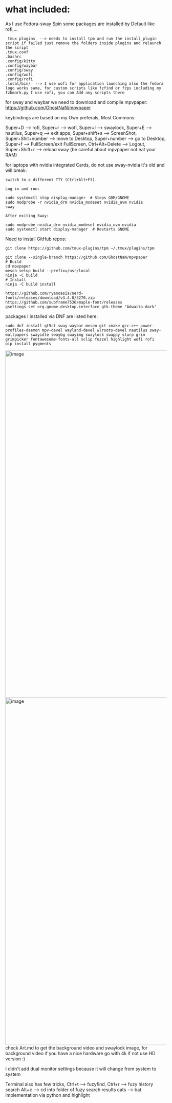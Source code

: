 # what included:
As I use Fedora-sway Spin some packages are installed by Default like rofi,...

     tmux plugins  --> needs to install tpm and run the install_plugin script if failed just remove the folders inside plugins and relaunch the script
    .tmux.conf
    .bashrc
    .config/kitty
    .config/waybar
    .config/sway
    .config/wofi
    .config/rofi
    .local/bin/  --> I use wofi for application launching also the fedora logo works same, for custom scripts like fzfind or fzps including my fzbmark.py I use rofi, you can Add any scripts there
for sway and waybar we need to download and compile mpvpaper: https://github.com/GhostNaN/mpvpaper


keybindings are based on my Own preferals, Most Commons:

Super+D --> rofi, Super+r --> wofi, Super+l --> swaylock, Super+E --> nautilus, Super+q --> exit apps, Super+shift+s --> ScreenShot, Super+Shit+number --> move to Desktop, Super+number --> go to Desktop, Super+f --> FullScreen/exit FullScreen, Ctrl+Alt+Delete --> Logout, Super+Shift+r --> reload sway (be careful about mpvpaper not eat your RAM)

for laptops with nvidia integrated Cards, do not use sway-nvidia it's old and will break:

    switch to a different TTY (Ctrl+Alt+F3).

    Log in and run:

    sudo systemctl stop display-manager  # Stops GDM/GNOME
    sudo modprobe -r nvidia_drm nvidia_modeset nvidia_uvm nvidia
    sway

    After exiting Sway:

    sudo modprobe nvidia_drm nvidia_modeset nvidia_uvm nvidia
    sudo systemctl start display-manager  # Restarts GNOME

Need to install GitHub repos:

    git clone https://github.com/tmux-plugins/tpm ~/.tmux/plugins/tpm

    git clone --single-branch https://github.com/GhostNaN/mpvpaper
    # Build
    cd mpvpaper
    meson setup build --prefix=/usr/local
    ninja -C build
    # Install
    ninja -C build install

    https://github.com/ryanoasis/nerd-fonts/releases/download/v3.4.0/3270.zip
    https://github.com/subframe7536/maple-font/releases
    gsettings set org.gnome.desktop.interface gtk-theme "Adwaita-dark"
     
packages I installed via DNF are listed here:
    
    sudo dnf install qt5ct sway waybar meson git cmake gcc-c++ power-profiles-daemon mpv-devel wayland-devel wlroots-devel nautilus sway-wallpapers swayidle swaybg swayimg swaylock swappy slurp grim grimpicker fontawesome-fonts-all xclip fuzzel highlight wofi rofi
    pip install pygments
    
<img width="1920" height="1080" alt="image" src="https://github.com/user-attachments/assets/453f16aa-c08a-4e0d-88c3-452512fd02b4" />

<img width="1920" height="1080" alt="image" src="https://github.com/user-attachments/assets/1ffc2de2-87d6-4f2d-b6e8-2d0c015157a5" />
check Art.md to get the background video and swaylock image, for background video if you have a nice hardware go with 4k if not use HD version :)

I didn't add dual monitor settings because it will change from system to system

Terminal also has few tricks, 
Ctrl+t --> fuzyfind, 
Ctrl+r --> fuzy history search
Alt+c --> cd into folder of fuzy search results 
cats --> bat implementation via python and highlight
